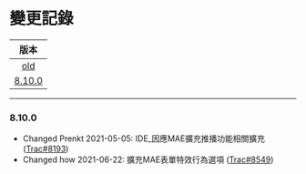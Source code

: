 變更記錄
===
| 版本 |
| :---: |
| [old](#old) |
| [8.10.0](#v8_10_0) |

***

### <a id='v8_10_0'></a>8.10.0
* Changed Prenkt 2021-05-05: IDE_因應MAE擴充推播功能相關擴充 ([Trac#8193])
* Changed how 2021-06-22: 擴充MAE表單特效行為選項 ([Trac#8549])
 
<!-- 圖片 -->


<!-- 超連結 -->
[Trac#8193]:http://trac.uneec.com/trac/neco/ticket/8193 "#8193"
[Trac#8549]:http://trac.uneec.com/trac/neco/ticket/8549 "#8549"